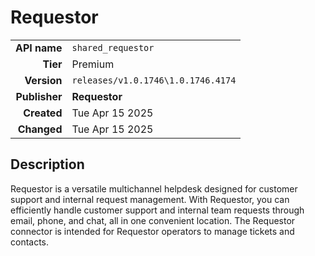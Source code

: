 # Requestor
| | |
|-:|-|
|**API name**|`shared_requestor`|
|**Tier**|Premium|
|**Version**|`releases/v1.0.1746\1.0.1746.4174`|
|**Publisher**|**Requestor**|
|**Created**|Tue Apr 15 2025|
|**Changed**|Tue Apr 15 2025|

## Description
Requestor is a versatile multichannel helpdesk designed for customer support and internal request management. With Requestor, you can efficiently handle customer support and internal team requests through email, phone, and chat, all in one convenient location. The Requestor connector is intended for Requestor operators to manage tickets and contacts.

